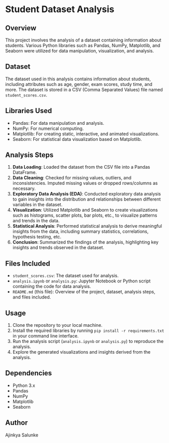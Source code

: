 # Student Dataset Analysis

## Overview
This project involves the analysis of a dataset containing information about students. Various Python libraries such as Pandas, NumPy, Matplotlib, and Seaborn were utilized for data manipulation, visualization, and analysis.

## Dataset
The dataset used in this analysis contains information about students, including attributes such as age, gender, exam scores, study time, and more. The dataset is stored in a CSV (Comma Separated Values) file named `student_scores.csv`.

## Libraries Used
- Pandas: For data manipulation and analysis.
- NumPy: For numerical computing.
- Matplotlib: For creating static, interactive, and animated visualizations.
- Seaborn: For statistical data visualization based on Matplotlib.

## Analysis Steps
1. **Data Loading**: Loaded the dataset from the CSV file into a Pandas DataFrame.
2. **Data Cleaning**: Checked for missing values, outliers, and inconsistencies. Imputed missing values or dropped rows/columns as necessary.
3. **Exploratory Data Analysis (EDA)**: Conducted exploratory data analysis to gain insights into the distribution and relationships between different variables in the dataset.
4. **Visualization**: Utilized Matplotlib and Seaborn to create visualizations such as histograms, scatter plots, bar plots, etc., to visualize patterns and trends in the data.
5. **Statistical Analysis**: Performed statistical analysis to derive meaningful insights from the data, including summary statistics, correlations, hypothesis testing, etc.
6. **Conclusion**: Summarized the findings of the analysis, highlighting key insights and trends observed in the dataset.

## Files Included
- `student_scores.csv`: The dataset used for analysis.
- `analysis.ipynb` or `analysis.py`: Jupyter Notebook or Python script containing the code for data analysis.
- `README.md` (this file): Overview of the project, dataset, analysis steps, and files included.

## Usage
1. Clone the repository to your local machine.
2. Install the required libraries by running `pip install -r requirements.txt` in your command line interface.
3. Run the analysis script (`analysis.ipynb` or `analysis.py`) to reproduce the analysis.
4. Explore the generated visualizations and insights derived from the analysis.

## Dependencies
- Python 3.x
- Pandas
- NumPy
- Matplotlib
- Seaborn

## Author
Ajinkya Salunke
